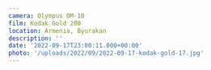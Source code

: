 ```yaml
---
camera: Olympus OM-10
film: Kodak Gold 200
location: Armenia, Byurakan
description: ''
date: '2022-09-17T23:00:11.000+00:00'
photo: '/uploads/2022/09/2022-09-17-kodak-gold-17.jpg'
---
```

